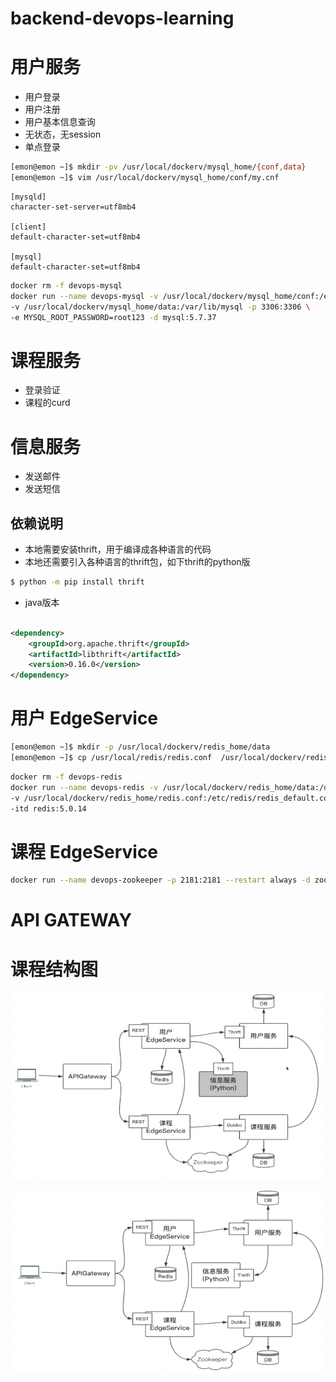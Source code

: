 # backend-devops-learning

# 用户服务

- 用户登录
- 用户注册
- 用户基本信息查询
- 无状态，无session
- 单点登录

```bash
[emon@emon ~]$ mkdir -pv /usr/local/dockerv/mysql_home/{conf,data}
[emon@emon ~]$ vim /usr/local/dockerv/mysql_home/conf/my.cnf
```

```text
[mysqld]
character-set-server=utf8mb4

[client]
default-character-set=utf8mb4

[mysql]
default-character-set=utf8mb4
```

```bash
docker rm -f devops-mysql
docker run --name devops-mysql -v /usr/local/dockerv/mysql_home/conf:/etc/mysql/conf.d \
-v /usr/local/dockerv/mysql_home/data:/var/lib/mysql -p 3306:3306 \
-e MYSQL_ROOT_PASSWORD=root123 -d mysql:5.7.37 
```

# 课程服务

- 登录验证
- 课程的curd

# 信息服务

- 发送邮件
- 发送短信

## 依赖说明

- 本地需要安装thrift，用于编译成各种语言的代码
- 本地还需要引入各种语言的thrift包，如下thrift的python版

```bash
$ python -m pip install thrift
```

- java版本

```xml

<dependency>
    <groupId>org.apache.thrift</groupId>
    <artifactId>libthrift</artifactId>
    <version>0.16.0</version>
</dependency>
```

# 用户 EdgeService

```bash
[emon@emon ~]$ mkdir -p /usr/local/dockerv/redis_home/data
[emon@emon ~]$ cp /usr/local/redis/redis.conf  /usr/local/dockerv/redis_home/
```

```bash
docker rm -f devops-redis
docker run --name devops-redis -v /usr/local/dockerv/redis_home/data:/data \
-v /usr/local/dockerv/redis_home/redis.conf:/etc/redis/redis_default.conf -p 6379:6379 \
-itd redis:5.0.14 
```

# 课程 EdgeService
```bash
docker run --name devops-zookeeper -p 2181:2181 --restart always -d zookeeper:3.5
```

# API GATEWAY

# 课程结构图

![image-20220323171734223](images/image-20220323171734223.png)

![image-20220322193947090](images/image-20220322193947090.png)

